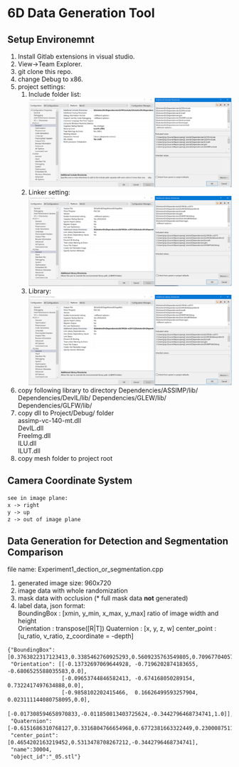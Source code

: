 # 6D Data Generation Tool

## Setup Environemnt
1. Install Gitlab extensions in visual studio.
2. View->Team Explorer.
3. git clone this repo.
4. change Debug to x86.
5. project settings: <br />
	1. Include folder list:
	![Alt Text](read_me/include_list.png)
	2. Linker setting:
    ![Alt Text](read_me/linker.png)
	3. Library:
    ![Alt Text](read_me/linker.png)
6. copy following library to directory
	Dependencies/ASSIMP/lib/
	Dependencies/DevIL/lib/
	Dependencies/GLEW/lib/
	Dependencies/GLFW/lib/
7. copy dll to Project/Debug/ folder<br />
	assimp-vc-140-mt.dll<br />
	DevIL.dll<br />
	FreeImg.dll<br />
	ILU.dll<br />
	ILUT.dll<br />
8. copy mesh folder to project root


## Camera Coordinate System
    see in image plane:
    x -> right
    y -> up
    z -> out of image plane

## Data Generation for Detection and Segmentation Comparison
file name: Experiment1_dection_or_segmentation.cpp
1. generated image size: 960x720
2. image data with whole randomization
3. mask data with occlusion (* full mask data **not** generated)
4. label data, json format: <br />
    BoundingBox : [xmin, y_min, x_max, y_max]  ratio of image width and height<br />
    Orientation : transpose([R|T])
    Quaternion : [x, y, z, w]
    center_point : [u_ratio, v_ratio, z_coordinate = -depth]
```
{"BoundingBox": [0.3763822317123413,0.3385462760925293,0.5609235763549805,0.7096770405769348],
 "Orientation": [[-0.13732697069644928, -0.7196202874183655, -0.6806525588035583,0.0],
                 [-0.09653744846582413, -0.674168050289154,  0.7322417497634888,0.0],
                 [-0.9858102202415466,  0.16626499593257904, 0.023111144080758095,0.0],
                 [-0.017308594658970833,-0.011850813403725624,-0.3442796468734741,1.0]],
 "Quaternion":   [-0.6151686310768127,0.3316804766654968,0.6772381663322449,0.23000875115394592],
 "center_point": [0.4654202163219452,0.5313478708267212,-0.3442796468734741],
 "name":30004,
 "object_id":"_05.stl"}

```

      